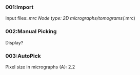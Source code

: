 ### 001:Import

Input files:*.mrc
Node type: 2D micrographs/tomograms(*.mrc)

### 002:Manual Picking

Display?

### 003:AutoPick

Pixel size in micrographs (A): 2.2
